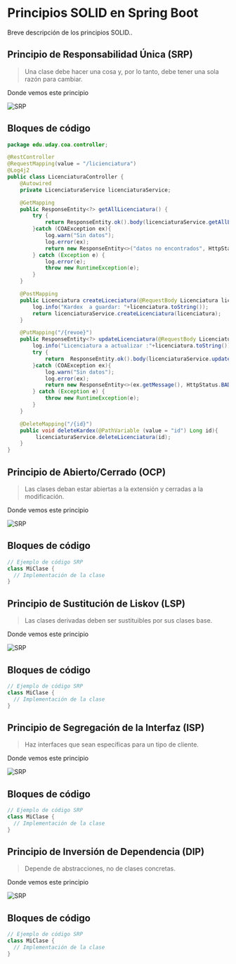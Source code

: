 # Principios SOLID en Spring Boot

Breve descripción de los principios SOLID..

## Principio de Responsabilidad Única (SRP)

> Una clase debe hacer una cosa y, por lo tanto, debe tener una sola razón para cambiar.


Donde vemos este principio

![SRP](SOLID/SRP.jpg)

## **Bloques de código**
```java
package edu.uday.coa.controller;

@RestController
@RequestMapping(value = "/licienciatura")
@Log4j2
public class LicenciaturaController {
    @Autowired
    private LicenciaturaService licenciaturaService;

    @GetMapping
    public ResponseEntity<?> getAllLicenciatura() {
        try {
            return ResponseEntity.ok().body(licenciaturaService.getAllLicenciaturas());
        }catch (COAException ex){
            log.warn("Sin datos");
            log.error(ex);
            return new ResponseEntity<>("datos no encontrados", HttpStatus.OK);
        } catch (Exception e) {
            log.error(e);
            throw new RuntimeException(e);
        }
    }

    @PostMapping
    public Licenciatura createLiceciatura(@RequestBody Licenciatura licenciatura){
        log.info("Kardex  a guardar: "+licenciatura.toString());
        return licenciaturaService.createLicenciatura(licenciatura);
    }

    @PutMapping("/{revoe}")
    public ResponseEntity<?> updateLicenciatura(@RequestBody Licenciatura licenciatura, @PathVariable(value = "revoe")String revoe) {
        log.info("Licenciatura a actualizar :"+licenciatura.toString());
        try {
            return  ResponseEntity.ok().body(licenciaturaService.updateLicenciatura(licenciatura, revoe));
        }catch (COAException ex){
            log.warn("Sin datos");
            log.error(ex);
            return new ResponseEntity<>(ex.getMessage(), HttpStatus.BAD_REQUEST);
        } catch (Exception e) {
            throw new RuntimeException(e);
        }
    }

    @DeleteMapping("/{id}")
    public void deleteKardex(@PathVariable (value = "id") Long id){
         licenciaturaService.deleteLicenciatura(id);
    }
}
```
## Principio de Abierto/Cerrado (OCP)

> Las clases deban estar abiertas a la extensión y cerradas a la modificación.

Donde vemos este principio

![SRP](ruta/a/imagen/srp.png)

## **Bloques de código**
```java
// Ejemplo de código SRP
class MiClase {
  // Implementación de la clase
}
```
## Principio de Sustitución de Liskov (LSP)

> Las clases derivadas deben ser sustituibles por sus clases base.

Donde vemos este principio

![SRP](ruta/a/imagen/srp.png)

## **Bloques de código**
```java
// Ejemplo de código SRP
class MiClase {
  // Implementación de la clase
}
```
## Principio de Segregación de la Interfaz (ISP)

> Haz interfaces que sean específicas para un tipo de cliente.

Donde vemos este principio

![SRP](ruta/a/imagen/srp.png)

## **Bloques de código**
```java
// Ejemplo de código SRP
class MiClase {
  // Implementación de la clase
}
```
## Principio de Inversión de Dependencia (DIP)

> Depende de abstracciones, no de clases concretas.

Donde vemos este principio

![SRP](ruta/a/imagen/srp.png)

## **Bloques de código**
```java
// Ejemplo de código SRP
class MiClase {
  // Implementación de la clase
}
```
